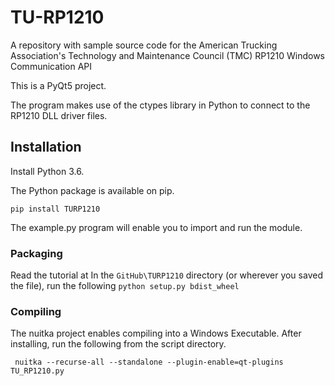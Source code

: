 # TU-RP1210
A repository with sample source code for the American Trucking Association's Technology and Maintenance Council (TMC) RP1210 Windows Communication API

This is a PyQt5 project. 

The program makes use of the ctypes library in Python to connect to the RP1210 DLL driver files. 

## Installation
Install Python 3.6.

The Python package is available on pip. 

```pip install TURP1210```

The example.py program will enable you to import and run the module.

### Packaging

Read the tutorial at 
 In the `GitHub\TURP1210` directory (or wherever you saved the file), run the following
 ```python setup.py bdist_wheel```
 
 ### Compiling
 The nuitka project enables compiling into a Windows Executable. After installing, run the following from the script directory.
 
 ``` nuitka --recurse-all --standalone --plugin-enable=qt-plugins TU_RP1210.py```